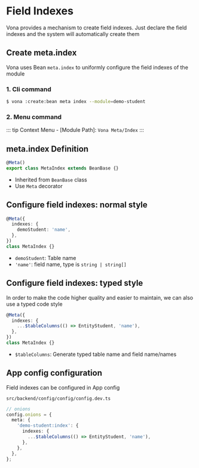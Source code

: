 # Field Indexes

Vona provides a mechanism to create field indexes. Just declare the field indexes and the system will automatically create them

## Create meta.index

Vona uses Bean `meta.index` to uniformly configure the field indexes of the module

### 1. Cli command

``` bash
$ vona :create:bean meta index --module=demo-student
```

### 2. Menu command

::: tip
Context Menu - [Module Path]: `Vona Meta/Index`
:::

## meta.index Definition

``` typescript
@Meta()
export class MetaIndex extends BeanBase {}
```

- Inherited from `BeanBase` class
- Use `Meta` decorator

## Configure field indexes: normal style

```typescript
@Meta({
  indexes: {
    demoStudent: 'name',
  },
})
class MetaIndex {}
```

- `demoStudent`: Table name
- `'name'`: field name, type is `string | string[]`

## Configure field indexes: typed style

In order to make the code higher quality and easier to maintain, we can also use a typed code style

``` typescript
@Meta({
  indexes: {
    ...$tableColumns(() => EntityStudent, 'name'),
  },
})
class MetaIndex {}
```

- `$tableColumns`: Generate typed table name and field name/names

## App config configuration

Field indexes can be configured in App config

`src/backend/config/config/config.dev.ts`

``` typescript
// onions
config.onions = {
  meta: {
    'demo-student:index': {
      indexes: {
        ...$tableColumns(() => EntityStudent, 'name'),
      },
    },
  },
};
```
